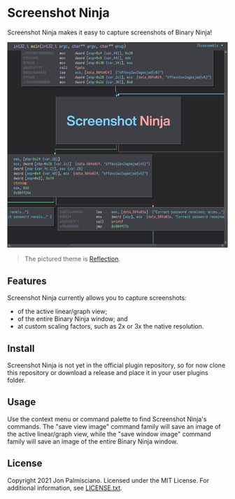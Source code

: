 # Screenshot Ninja

Screenshot Ninja makes it easy to capture screenshots of Binary Ninja!

![Banner](banner.png)

> The pictured theme is [Reflection](https://github.com/jonpalmisc/bn-reflection-theme).

## Features

Screenshot Ninja currently allows you to capture screenshots:

- of the active linear/graph view;
- of the entire Binary Ninja window; and
- at custom scaling factors, such as 2x or 3x the native resolution.

## Install

Screenshot Ninja is not yet in the official plugin repository, so for now clone
this repository or download a release and place it in your user plugins folder.

## Usage

Use the context menu or command palette to find Screenshot Ninja's commands. The
"save view image" command family will save an image of the active linear/graph
view, while the "save window image" command family will save an image of the
entire Binary Ninja window.

## License

Copyright 2021 Jon Palmisciano. Licensed under the MIT License. For additional
information, see [LICENSE.txt](LICENSE.txt).
